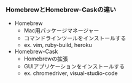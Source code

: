### HomebrewとHomebrew-Caskの違い
- Homebrew
  - Mac用パッケージマネージャー
  - コマンドラインツールをインストールする
  - ex. vim, ruby-build, heroku
- Homebrew-Cask
  - Homebrewの拡張
  - GUIアプリケーションをインストールする
  - ex. chromedriver, visual-studio-code
